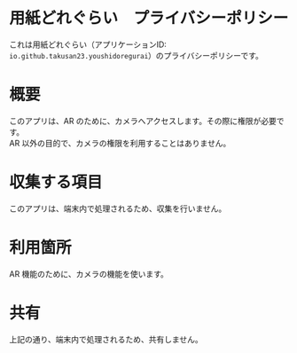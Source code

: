 # 用紙どれぐらい　プライバシーポリシー
これは用紙どれぐらい（アプリケーションID: `io.github.takusan23.youshidoregurai`）のプライバシーポリシーです。

# 概要
このアプリは、AR のために、カメラへアクセスします。その際に権限が必要です。  
AR 以外の目的で、カメラの権限を利用することはありません。

# 収集する項目
このアプリは、端末内で処理されるため、収集を行いません。

# 利用箇所
AR 機能のために、カメラの機能を使います。

# 共有
上記の通り、端末内で処理されるため、共有しません。